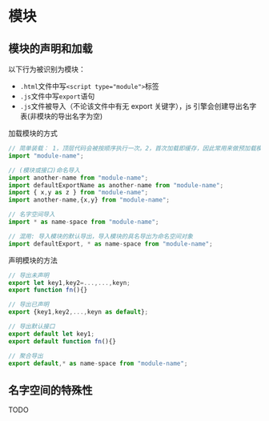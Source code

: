 # 模块

## 模块的声明和加载

以下行为被识别为模块：

- `.html`文件中写`<script type="module">`标签
- `.js`文件中写`export`语句
- `.js`文件被导入（不论该文件中有无 export 关键字），js 引擎会创建导出名字表(非模块的导出名字为空)

加载模块的方式

```javascript
// 简单装载： 1，顶层代码会被按顺序执行一次。2，首次加载即缓存，因此常用来做预加载模块
import "module-name";

// (模块或接口)命名导入
import another-name from "module-name";
import defaultExportName as another-name from "module-name";
import { x,y as z } from "module-name";
import another-name,{x,y} from "module-name";

// 名字空间导入
import * as name-space from "module-name";

// 混用: 导入模块的默认导出，导入模块的具名导出为命名空间对象
import defaultExport, * as name-space from "module-name";
```

声明模块的方法

```javascript
// 导出未声明
export let key1,key2=...,...,keyn;
export function fn(){}

// 导出已声明
export {key1,key2,...,keyn as default};

// 导出默认接口
export default let key1;
export default function fn(){}

// 聚合导出
export default,* as name-space from "module-name";
```

## 名字空间的特殊性

TODO
